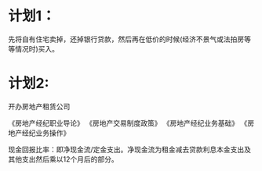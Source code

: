 # 计划1：
先将自有住宅卖掉，还掉银行贷款，然后再在低价的时候(经济不景气或法拍房等等情况时)买入。

# 计划2:
开办房地产租赁公司

《房地产经纪职业导论》
《房地产交易制度政策》
《房地产经纪业务基础》
《房地产经纪业务操作》


现金回报比率：即净现金流/定金支出。净现金流为租金减去贷款利息本金支出及其他支出然后乘以12个月后的部分。

